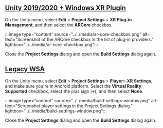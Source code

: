 ## [Unity 2019/2020 + Windows XR Plugin](#tab/winxr)

On the Unity menu, select **Edit** > **Project Settings** > **XR Plug-in Management**, and then select the **ARCore** checkbox.

:::image type="content" source="../../media/ar-core-checkbox.png" alt-text="Screenshot of the ARCore checkbox in the list of plug-in providers." lightbox="../../media/ar-core-checkbox.png":::

Close the **Project Settings** dialog and open the **Build Settings** dialog again.

## [Legacy WSA](#tab/wsa)

On the Unity menu, select **Edit** > **Project Settings** > **Player**> **XR Settings**, and make sure you're in Android platform. Select the **Virtual Reality Supported** checkbox, select the plus sign (**+**), and then select **None**.

:::image type="content" source="../../media/build-settings-window.png" alt-text="Screenshot player settings in the Project Settings dialog." lightbox="../../media/build-settings-window.png":::

Close the **Project Settings** dialog and open the **Build Settings** dialog again.
